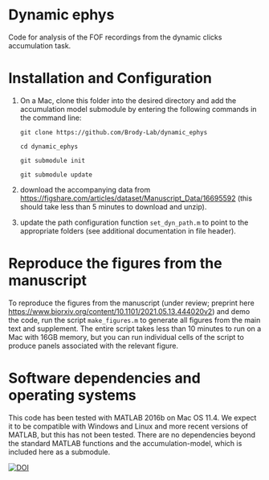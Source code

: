 # Dynamic ephys
Code for analysis of the FOF recordings from the dynamic clicks accumulation task.

# Installation and Configuration
1. On a Mac, clone this folder into the desired directory and add the accumulation model submodule by entering the following commands in the command line:

    `git clone https://github.com/Brody-Lab/dynamic_ephys `

    `cd dynamic_ephys `

    `git submodule init`

    `git submodule update`

2. download the accompanying data from https://figshare.com/articles/dataset/Manuscript_Data/16695592 (this should take less than 5 minutes to download and unzip).

3. update the path configuration function `set_dyn_path.m` to point to the appropriate folders (see additional documentation in file header).

# Reproduce the figures from the manuscript

To reproduce the figures from the manuscript (under review; preprint here https://www.biorxiv.org/content/10.1101/2021.05.13.444020v2) and demo the code, run the script `make_figures.m` to generate all figures from the main text and supplement. The entire script takes less than 10 minutes to run on a Mac with 16GB memory, but you can run individual cells of the script to produce panels associated with the relevant figure.

# Software dependencies and operating systems
This code has been tested with MATLAB 2016b on Mac OS 11.4. We expect it to be compatible with Windows and Linux and more recent versions of MATLAB, but this has not been tested. There are no dependencies beyond the standard MATLAB functions and the accumulation-model, which is included here as a submodule.

[![DOI](https://zenodo.org/badge/346761117.svg)](https://zenodo.org/badge/latestdoi/346761117)
